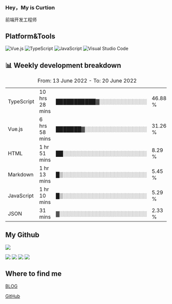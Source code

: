 ### Hey，My is Curtion
前端开发工程师
## Platform&Tools

![Vue.js](https://img.shields.io/badge/-Vue.js-4FC08D?style=flat-square&logo=Vue.js&logoColor=white)
![TypeScript](https://img.shields.io/badge/-TypeScript-007ACC?style=flat-square&logo=typescript&logoColor=white)
![JavaScript](https://img.shields.io/badge/-JavaScript-F7DF1E?style=flat-square&logo=javascript&logoColor=black)
![Visual Studio Code](https://img.shields.io/badge/-VSCode-007ACC?style=flat-square&logo=Visual-Studio-Code&logoColor=white)

## 📊 Weekly development breakdown

<!--START_SECTION:waka-->

<table><caption>From: 13 June 2022 - To: 20 June 2022</caption><tr><td>TypeScript</td><td>10 hrs 28 mins</td><td>███████████▓░░░░░░░░░░░░░</td><td>46.88 %</td></tr><tr><td>Vue.js</td><td>6 hrs 58 mins</td><td>███████▓░░░░░░░░░░░░░░░░░</td><td>31.26 %</td></tr><tr><td>HTML</td><td>1 hr 51 mins</td><td>██░░░░░░░░░░░░░░░░░░░░░░░</td><td>8.29 %</td></tr><tr><td>Markdown</td><td>1 hr 13 mins</td><td>█▒░░░░░░░░░░░░░░░░░░░░░░░</td><td>5.45 %</td></tr><tr><td>JavaScript</td><td>1 hr 10 mins</td><td>█▒░░░░░░░░░░░░░░░░░░░░░░░</td><td>5.29 %</td></tr><tr><td>JSON</td><td>31 mins</td><td>▓░░░░░░░░░░░░░░░░░░░░░░░░</td><td>2.33 %</td></tr></table>

<!--END_SECTION:waka-->

## My Github

![](http://github-profile-summary-cards.vercel.app/api/cards/profile-details?username=curtion&theme=default)

![](http://github-profile-summary-cards.vercel.app/api/cards/stats?username=curtion&theme=default)
![](http://github-profile-summary-cards.vercel.app/api/cards/productive-time?username=curtion&theme=default&utcOffset=8)
![](http://github-profile-summary-cards.vercel.app/api/cards/repos-per-language?username=curtion&theme=default)
![](http://github-profile-summary-cards.vercel.app/api/cards/most-commit-language?username=curtion&theme=default)

## Where to find me

[BLOG](https://blog.3gxk.net)

[GitHub](https://github.com/Curtion)
